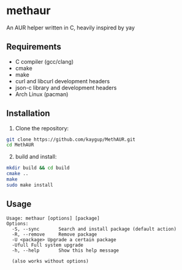 # methaur

An AUR helper written in C, heavily inspired by yay
## Requirements

- C compiler (gcc/clang)
- cmake
- make
- curl and libcurl development headers
- json-c library and development headers
- Arch Linux (pacman)

## Installation

1. Clone the repository:
```bash
git clone https://github.com/kaygup/MethAUR.git
cd MethAUR
```
2. build and install:
```bash
mkdir build && cd build
cmake ..
make
sudo make install
```

## Usage

```
Usage: methaur [options] [package]
Options:
  -S, --sync       Search and install package (default action)
  -R, --remove     Remove package
  -U <package> Upgrade a certain package
  -Ufull Full system upgrade
  -h, --help       Show this help message
  
  (also works without options)
```

